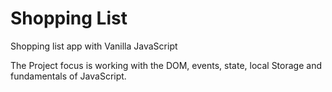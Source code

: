 # Shopping List

Shopping list app with Vanilla JavaScript

The Project focus is working with the DOM, events, state, local Storage and fundamentals of JavaScript.
